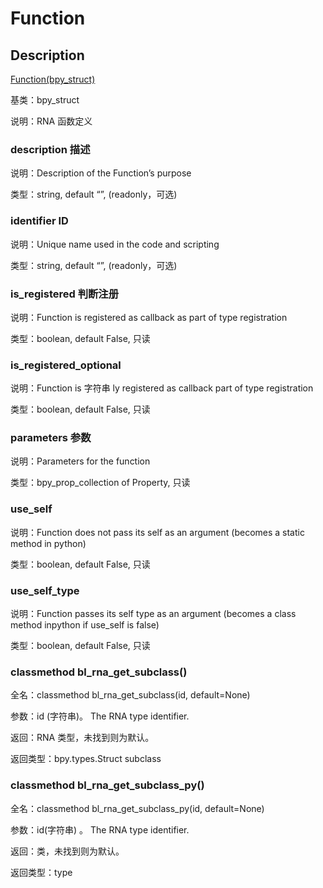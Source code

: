 # Function

## Description

[Function(bpy_struct)](https://docs.blender.org/api/master/bpy.types.Function.html)

基类：bpy_struct

说明：RNA 函数定义

### description 描述

说明：Description of the Function’s purpose

类型：string, default “”, (readonly，可选)

### identifier ID

说明：Unique name used in the code and scripting

类型：string, default “”, (readonly，可选)

### is_registered 判断注册

说明：Function is registered as callback as part of type registration

类型：boolean, default False, 只读

### is_registered_optional

说明：Function is 字符串 ly registered as callback part of type registration

类型：boolean, default False, 只读

### parameters 参数

说明：Parameters for the function

类型：bpy_prop_collection of Property, 只读

### use_self

说明：Function does not pass its self as an argument (becomes a static method in
python)

类型：boolean, default False, 只读

### use_self_type

说明：Function passes its self type as an argument (becomes a class method inpython if use_self is false)

类型：boolean, default False, 只读

### classmethod bl_rna_get_subclass()

全名：classmethod bl_rna_get_subclass(id, default=None)

参数：id (字符串)。 The RNA type identifier.

返回：RNA 类型，未找到则为默认。

返回类型：bpy.types.Struct subclass

### classmethod bl_rna_get_subclass_py()

全名：classmethod bl_rna_get_subclass_py(id, default=None)

参数：id(字符串) 。 The RNA type identifier.

返回：类，未找到则为默认。

返回类型：type
